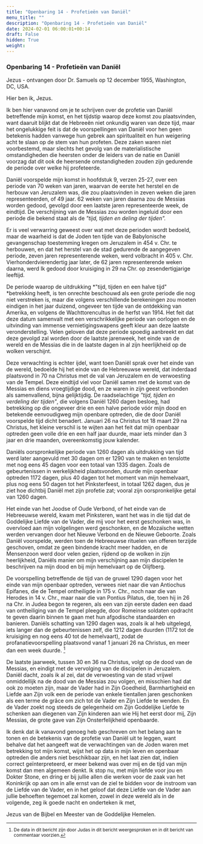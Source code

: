 ```yaml
---
title: "Openbaring 14 - Profetieën van Daniël"
menu_title: ""
description: "Openbaring 14 - Profetieën van Daniël"
date: 2024-02-01 06:00:01+00:14
draft: False
hidden: True
weight:
---
```

### Openbaring 14 - Profetieën van Daniël

Jezus - ontvangen door Dr. Samuels op 12 december 1955, Washington, DC, USA.

Hier ben ik, Jezus.

Ik ben hier vanavond om je te schrijven over de profetie van Daniël betreffende mijn komst, en het tijdstip waarop deze komst zou plaatsvinden, want daaruit blijkt dat de Hebreeën niet onkundig waren van deze tijd, maar het ongelukkige feit is dat de voorspellingen van Daniël voor hen geen betekenis hadden vanwege hun gebrek aan spiritualiteit en hun weigering acht te slaan op de stem van hun profeten. Deze zaken waren niet voorbestemd, maar slechts het gevolg van de materialistische omstandigheden die heersten onder de leiders van de natie en Daniël voorzag dat dit ook de heersende omstandigheden zouden zijn gedurende de periode over welke hij profeteerde.

Daniël voorspelde mijn komst in hoofdstuk 9, verzen 25-27, over een periode van 70 weken van jaren, waarvan de eerste het herstel en de herbouw van Jeruzalem was, die zou plaatsvinden in zeven weken die jaren representeerden, of 49 jaar. 62 weken van jaren daarna zou de Messias worden gedood, gevolgd door een laatste jaren representeerde week, de eindtijd. De verschijning van de Messias zou worden ingeluid door een periode die bekend staat als de *"tijd, tijden en deling der tijden".*

Er is veel verwarring geweest over wat met deze perioden wordt bedoeld, maar de waarheid is dat de Joden ten tijde van de Babylonische gevangenschap toestemming kregen om Jeruzalem in 454 v. Chr. te herbouwen, en dat het herstel van de stad gedurende de aangegeven periode, zeven jaren representerende weken, werd volbracht in 405 v. Chr. Vierhonderdvierendertig jaar later, de 62 jaren representerende weken daarna, werd Ik gedood door kruisiging in 29 na Chr. op zesendertigjarige leeftijd.

De periode waarop de uitdrukking *"tijd, tijden en een halve tijd" *betrekking heeft, is ten onrechte beschouwd als een grote periode die nog niet verstreken is, maar die volgens verschillende berekeningen zou moeten eindigen in het jaar duizend, ongeveer ten tijde van de ontdekking van Amerika, en volgens de Wachttorencultus in de herfst van 1914. Het feit dat deze datum samenvalt met een verschrikkelijke periode van oorlogen en de uitvinding van immense vernietigingswapens geeft kleur aan deze laatste veronderstelling. Velen geloven dat deze periode spoedig aanbreekt en dat deze gevolgd zal worden door de laatste jarenweek, het einde van de wereld en de Messias die in de laatste dagen in al zijn heerlijkheid op de wolken verschijnt.

Deze verwachting is echter ijdel, want toen Daniël sprak over het einde van de wereld, bedoelde hij het einde van de Hebreeuwse wereld, dat inderdaad plaatsvond in 70 na Christus met de val van Jeruzalem en de verwoesting van de Tempel. Deze eindtijd viel voor Daniël samen met de komst van de Messias en diens vroegtijdige dood, en ze waren in zijn geest verbonden als samenvallend, bijna gelijktijdig. De raadselachtige *"tijd, tijden en verdeling der tijden"*, die volgens Daniël 1260 dagen besloeg, had betrekking op die ongeveer drie en een halve periode vóór mijn dood en betekende eenvoudigweg mijn openbare optreden, die de door Daniël voorspelde tijd dicht benadert. Januari 26 na Christus tot 18 maart 29 na Christus, het kleine verschil is te wijten aan het feit dat mijn openbaar optreden geen volle drie en een half jaar duurde, maar iets minder dan 3 jaar en drie maanden, overeenkomstig jouw kalender.

Daniëls oorspronkelijke periode van 1260 dagen als uitdrukking van tijd werd later aangevuld met 30 dagen om er 1290 van te maken en tenslotte met nog eens 45 dagen voor een totaal van 1335 dagen. Zoals de gebeurtenissen in werkelijkheid plaatsvonden, duurde mijn openbaar optreden 1172 dagen, plus 40 dagen tot het moment van mijn hemelvaart, plus nog eens 50 dagen tot het Pinksterfeest, in totaal 1262 dagen, dus je ziet hoe dichtbij Daniël met zijn profetie zat; vooral zijn oorspronkelijke getal van 1260 dagen.

Het einde van het Joodse of Oude Verbond, of het einde van de Hebreeuwse wereld, kwam met Pinksteren, want het was in die tijd dat de Goddelijke Liefde van de Vader, die mij voor het eerst geschonken was, in overvloed aan mijn volgelingen werd geschonken, en de Mozaïsche wetten werden vervangen door het Nieuwe Verbond en de Nieuwe Geboorte. Zoals Daniël voorspelde, werden toen de Hebreeuwse rituelen van offeren terzijde geschoven, omdat ze geen bindende kracht meer hadden, en de Mensenzoon werd door velen gezien, rijdend op de wolken in zijn heerlijkheid, Daniëls manier om mijn verschijning aan mijn discipelen te beschrijven na mijn dood en bij mijn hemelvaart op de Olijfberg.

De voorspelling betreffende de tijd van de gruwel 1290 dagen voor het einde van mijn openbaar optreden, verwees niet naar die van Antiochus Epifanes, die de Tempel ontheiligde in 175 v. Chr., noch naar die van Herodes in 14 v. Chr., maar naar die van Pontius Pilatus, die, toen hij in 26 na Chr. in Judea begon te regeren, als een van zijn eerste daden een daad van ontheiliging van de Tempel pleegde, door Romeinse soldaten opdracht te geven daarin binnen te gaan met hun afgodische standaarden en banieren. Daniëls schatting van 1290 dagen was, zoals ik al heb uitgelegd, iets langer dan de gebeurtenissen zelf, die 1212 dagen duurden (1172 tot de kruisiging en nog eens 40 tot de hemelvaart), zodat de profanatievoorspelling plaatsvond vanaf 1 januari 26 na Christus, en meer dan een week duurde. [^1]

De laatste jaarweek, tussen 30 en 36 na Christus, volgt op de dood van de Messias, en eindigt met de vervolging van de discipelen in Jeruzalem. Daniël dacht, zoals ik al zei, dat de verwoesting van de stad vrijwel onmiddellijk na de dood van de Messias zou volgen, en misschien had dat ook zo moeten zijn, maar de Vader had in Zijn Goedheid, Barmhartigheid en Liefde aan Zijn volk een de periode van enkele tientallen jaren geschonken als een terme de grâce om zich tot de Vader en Zijn Liefde te wenden. En de Vader zoekt nog steeds de gelegenheid om Zijn Goddelijke Liefde te schenken aan diegenen van Zijn kinderen aan wie Hij het eerst door mij, Zijn Messias, de grote gave van Zijn Onsterfelijkheid openbaarde.

Ik denk dat ik vanavond genoeg heb geschreven om het belang aan te tonen en de betekenis van de profetie van Daniël uit te leggen, want behalve dat het aangeeft wat de verwachtingen van de Joden waren met betrekking tot mijn komst, wijst het op data in mijn leven en openbaar optreden die anders niet beschikbaar zijn, en het laat zien dat, indien correct geïnterpreteerd, er meer bekend was over mij en de tijd van mijn komst dan men algemeen denkt. Ik stop nu, met mijn liefde voor jou en Dokter Stone, en dring er bij jullie allen die werken voor de zaak van het Koninkrijk op aan om in alle ernst van de ziel te bidden voor de instroom van de Liefde van de Vader, en in het geloof dat deze Liefde van de Vader aan jullie behoeften tegemoet zal komen, zowel in deze wereld als in de volgende, zeg ik goede nacht en onderteken ik met,

Jezus van de Bijbel en Meester van de Goddelijke Hemelen.
<small>

[^1]: De data in dit bericht zijn door Judas in dit bericht weergesproken en in dit bericht van commentaar voorzien.

